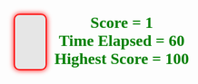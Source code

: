 <html>
<head>
  <title>Basic Doodle Jump HTML Game</title>
  <meta charset="UTF-8">
  <style>
      html, body {
        height: 100%;  
        margin: 0;
      }  
      body {
        text-align: center;
        align-items: center; 
      }
      .container {
        display: flex;
      }
      canvas {
        border: 2px solid #FF0000;
        background-color: #E6E6E6;
        border-radius: 10px;
        box-shadow: 0px 0px 10px #FF0000;
        display: block;
        margin: 0;
        height: 100%;
        style="display: inline-block;"
      }
      info-container {
        display: flex;
        flex-direction: column;
        align-items: flex-start;
        height: 100%;
  }
      #score {
        font-size: 2em;
        font-weight: bold;
        font-family: Aharoni;
        position: abosulute;
        color: green;
        top: 0;
        left: 0;
        right: 0;
        width: 300px;
        transform: translateX(12%);
      }
      #time {
        font-size: 2em;
        font-weight: bold;
        font-family: Aharoni;
        position: abosulute;
        color: green;
        top: 0;
        right: 0;
        width: 300px;
        transform: translateX(12%);
      }
      #highestScore {
        font-size: 2em;
        font-weight: bold;
        font-family: Aharoni;
        position: abosulute;
        color: green;
        top: 0;
        right: 0;
        width: 300px;
        transform: translateX(12%);
      }
  </style>
</head>
<body>

<div class="container">


  <div class="canvas-container">
<canvas width="375" height="667" id="game"></canvas>
</div>
<div class="info-container">
  <div id="score">Score = 1</div>
  <div id="time">Time Elapsed = 60</div>
  <div id="highestScore">Highest Score = 100</div>
</div>
</div>
<script>
    class Platform {
        constructor(x, y) {
            this.x = x;
            this.y = y;
        }
        get X() {
            return this.x;
        }
        get Y() {
            return this.y;
        }
        set X(x)
        {
          this.x=x;
        }
        set Y(y)
        {
          this.y=y;
        }
    }
    class Doodle {
    constructor(x, y, dx, dy) {
      this.x = x;
      this.y = y;
      this.dx = dx;
      this.dy = dy;
      this.width = 40;
      this.height = 60;
    }
    get W() {
      return this.width;
    }
    get H() {
      return this.height;
    }
    get X() {
      return this.x;
    }
    get Y() {
      return this.y;
    }
    set X(x) {
      this.x = x;
    }
    set Y(y) {
      this.y = y;
    }
    get Dx() {
      return this.dx;
    }
    get Dy() {
      return this.dy;
    }
    set Dx(dx) {
      this.dx = dx;
    }
    set Dy(dy) {
      this.dy = dy;
    }
  }
  class Score {
    constructor() {
        this.score = 0;w
    }
    getScore() {
        return this.score;
    }
    increaseScore() {
        this.score++;
    }
    resetScore() {
        this.score = 0;
    }
}
/*
  class Platforms {
    constructor() {
      this.myPlatforms = []
    }
    //
    newPlatform(x, y) {
      let p = new Platform(x, y)
      this.myPlatforms.push(x, y)
      return p
    }
    //
    get allPlatforms() {
      return this.myPlatforms
    }
    //
    get PlatformLength() {
      return this.myPlatforms.length
    }
  }
  */
  //helper method for the while loop
  function random(min, max) {
    return Math.random() * (max - min) + min;
  }
  //set values for the platforms
  const canvas = document.getElementById('game');
  const context = canvas.getContext('2d');
  // width and height of each platform and where platforms start
  const platformWidth = 65;
  const platformHeight = 20;
  const platformStart = canvas.height - 50; //platformStart - 617
  // player physics
  const gravity = 0.33;
  const drag = 0.3;
  const bounceVelocity = -12.5;
  // score variables
  var score = 0;
  var highScore = 0;  
  // minimum and maximum vertical space between each platform
  let minPlatformSpace = 15;
  let maxPlatformSpace = 20;
  //* starting adding platforms to the canvas 
  let y = platformStart;
  let doodlePlatforms = [new Platform(canvas.width / 2 - platformWidth / 2, platformStart)];
  while (y > 0) {
    // the next platform can be placed above the previous one with a space
    // somewhere between the min and max space
    y -= platformHeight + random(minPlatformSpace, maxPlatformSpace); 
    //suppose it is y = 595 when called
    // a platform can be placed anywhere 25px from the left edge of the canvas
    // and 25px from the right edge of the canvas (taking into account platform
    // width).
    // however the first few platforms cannot be placed in the center so
    // that the player will bounce up and down without going up the screen
    // until they are ready to move
    let x;
    do {
      x = random(25, canvas.width - 25 - platformWidth); //x = 259 suppose
    } while (
      y > canvas.height / 2 &&
      x > canvas.width / 2 - platformWidth * 1.5 &&
      x < canvas.width / 2 + platformWidth / 2
    );
    doodlePlatforms.push(new Platform(x, y))
  }
  // the doodle 
  /*
  const doodle = {
    width: 40,
    height: 60,
    x: canvas.width / 2 - 20,
    y: platformStart - 60,
    //velocity
    dx: 0,
    dy: 0
  };
  */
  let doodle = new Doodle(canvas.width / 2 - 20, platformStart - 60, 0, 0);
  // keep track of player direction and actions
  let playerDir = 0;
  let keydown = false;
  let prevDoodleY = doodle.Y;
  //game loop
  function loop() {
    //updateScore();
    requestAnimationFrame(loop);
    context.clearRect(0,0,canvas.width,canvas.height);
    // apply gravity to doodle
    doodle.Dy += gravity;
    // if doodle reaches the middle of the screen, move the platforms down
    // instead of doodle up to make it look like doodle is going up
    if (doodle.Y < canvas.height / 2 && doodle.Dy < 0) {
      doodlePlatforms.forEach(function(platform) {
        platform.Y += -doodle.Dy;
      });
      // add more platforms to the top of the screen as doodle moves up
      while (doodlePlatforms[doodlePlatforms.length - 1].Y > 0) {
            doodlePlatforms.push(new Platform(random(25, canvas.width - 25 - platformWidth),doodlePlatforms[doodlePlatforms.length - 1].Y - (platformHeight + random(minPlatformSpace, maxPlatformSpace)))
        );
        // add a bit to the min/max platform space as the player goes up
        minPlatformSpace += 0.5;
        maxPlatformSpace += 0.5;
        // cap max space
        maxPlatformSpace = Math.min(maxPlatformSpace, canvas.height / 2);
      }
    }
    else {
      doodle.Y += doodle.Dy;
    }
    // only apply drag to horizontal movement if key is not pressed
    if (!keydown) {
      if (playerDir < 0) {
        doodle.Dx += drag;
        // don't let dx go above 0
        if (doodle.Dx > 0) {
          doodle.Dx = 0;
          playerDir = 0;
        }
      }
      else if (playerDir > 0) {
        doodle.Dx -= drag;
        if (doodle.Dx < 0) {
          doodle.Dx = 0;
          playerDir = 0;
        }
      }
    }
    doodle.X += doodle.Dx;
    // make doodle wrap the screen
    if (doodle.X + doodle.W < 0) {
      doodle.X = canvas.width;
    }
    else if (doodle.X > canvas.width) {
      doodle.X = -doodle.W;
    }
    // draw platforms
    context.fillStyle = 'green';
    doodlePlatforms.forEach(function(platform) {
      context.fillRect(platform.X, platform.Y, platformWidth, platformHeight);
      // make doodle jump if it collides with a platform from above
      if (
        // doodle is falling
        doodle.Dy > 0 &&
        // doodle was previous above the platform
        prevDoodleY + doodle.H <= platform.Y &&
        // doodle collides with platform
        // (Axis Aligned Bounding Box [AABB] collision check)
        doodle.X < platform.X + platformWidth &&
        doodle.X + doodle.W > platform.X &&
        doodle.Y < platform.Y + platformHeight &&
        doodle.Y + doodle.H > platform.Y
      ) {
        // reset doodle position so it's on top of the platform
        doodle.Y = platform.Y - doodle.H;
        doodle.Dy = bounceVelocity;
        score++;
      }
      if (score > highScore) {
        highScore = score; //makes the new highest score
        score = 0; //resets score
      }
    });
    // draw doodle
    context.fillStyle = 'yellow';
    context.fillRect(doodle.X, doodle.Y, doodle.W, doodle.H);
    prevDoodleY = doodle.Y;
    // remove any platforms that have gone offscreen
    doodlePlatforms = doodlePlatforms.filter(function(platform) {
      return platform.Y < canvas.height;
    })
  }
  // listen to keyboard events to move doodle
  document.addEventListener('keydown', function(e) {
    // left arrow key
    if (e.which === 37) {
      keydown = true;
      playerDir = -1;
      doodle.Dx = -3;
    }
    // right arrow key
    else if (e.which === 39) {
      keydown = true;
      playerDir = 1;
      doodle.Dx = 3;
    }
  });
  document.addEventListener('keyup', function(e) {
    keydown = false;
  });
  // start the game
  requestAnimationFrame(loop);
  //updateScore();
</script>

<script>
  window.onload = function() {
  var timerElement = document.getElementById('timer');

  // Function to update the timer display
  function updateTimer() {
    var currentTime = new Date();

    var hours = currentTime.getHours();
    var minutes = currentTime.getMinutes();
    var seconds = currentTime.getSeconds();

    // Add leading zeros if necessary
    hours = (hours < 10) ? "0" + hours : hours;
    minutes = (minutes < 10) ? "0" + minutes : minutes;
    seconds = (seconds < 10) ? "0" + seconds : seconds;

    // Update the timer display
    timerElement.textContent = hours + ":" + minutes + ":" + seconds;
  }

  // Update the timer every second (1000 milliseconds)
  setInterval(updateTimer, 1000);
};

<html>
  <head>
    <title>Dynamic Timer Example</title>
  </head>
  <body>
    <h1 id="timer">00:00:00</h1>

    <script src="script.js"></script>
</html>

  </script>
  </body>
  </html>